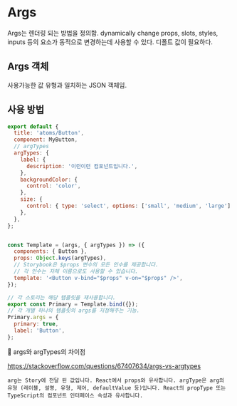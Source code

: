 # Args

Args는 렌더링 되는 방법을 정의함. dynamically change props, slots, styles, inputs 등의 요소가 동적으로 변경하는데 사용할 수 있다. 디폴트 값이 필요하다.

## Args 객체

사용가능한 값 유형과 일치하는 JSON 객체임.

## 사용 방법

```js
export default {
  title: 'atoms/Button',
  component: MyButton,
  // argTypes
  argTypes: {
    label: {
      description: '이런이런 컴포넌트입니다.',
    },
    backgroundColor: {
      control: 'color',
    },
    size: {
      control: { type: 'select', options: ['small', 'medium', 'large'] },
    },
  },
};


const Template = (args, { argTypes }) => ({
  components: { Button },
  props: Object.keys(argTypes),
  // Storybook은 $props 변수의 모든 인수를 제공합니다.
  // 각 인수는 자체 이름으로도 사용할 수 있습니다.
  template: '<Button v-bind="$props" v-on="$props" />',
});

// 각 스토리는 해당 템플릿을 재사용합니다.
export const Primary = Template.bind({});
// 각 개별 하나의 템플릿의 args를 지정해주는 기능.
Primary.args = {
  primary: true,
  label: 'Button',
};
```

📌 args와 argTypes의 차이점

https://stackoverflow.com/questions/67407634/args-vs-argtypes

```
arg는 Story에 전달 된 값입니다. React에서 props와 유사합니다. argType은 arg의 유형 (레이블, 설명, 유형, 제어, defaultValue 등)입니다. React의 propType 또는 TypeScript의 컴포넌트 인터페이스 속성과 유사합니다.
```
